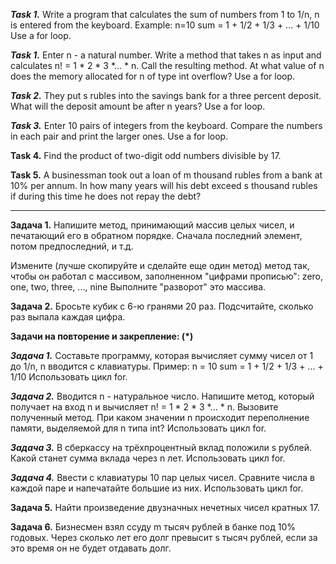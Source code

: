 ***Task 1.***
Write a program that calculates the sum of numbers from 1 to 1/n, n is entered from the keyboard.
Example:
n=10
sum = 1 + 1/2 + 1/3 + ... + 1/10
Use a for loop.

***Task 1.***
Enter n - a natural number. Write a method that takes n as input and calculates
n! = 1 * 2 * 3 *... * n.
Call the resulting method.
At what value of n does the memory allocated for n of type int overflow?
Use a for loop.

***Task 2.***
They put s rubles into the savings bank for a three percent deposit.
What will the deposit amount be after n years? Use a for loop.

***Task 3.***
Enter 10 pairs of integers from the keyboard.
Compare the numbers in each pair and print the larger ones.
Use a for loop.

**Task 4.**
Find the product of two-digit odd numbers divisible by 17.

**Task 5.**
A businessman took out a loan of m thousand rubles from a bank at 10% per annum.
In how many years will his debt exceed s thousand rubles if during this time he does not repay the debt?


_____________________________

**Задача 1.**
Напишите метод, принимающий массив целых чисел, и печатающий его в обратном порядке.
Сначала последний элемент, потом предпоследний, и т.д.

Измените (лучше скопируйте и сделайте еще один метод) метод так, чтобы он работал с массивом, 
заполненном "цифрами прописью":
zero, one, two, three, ..., nine
Выполните "разворот" это массива.

**Задача 2.**
Бросьте кубик с 6-ю гранями 20 раз.
Подсчитайте, сколько раз выпала каждая цифра.


**Задачи на повторение и закрепление: (*)**

***Задача 1.***
Составьте программу, которая вычисляет сумму чисел от 1 до 1/n, n вводится с клавиатуры.
Пример:
n = 10
sum = 1 + 1/2 + 1/3 + ... + 1/10
Использовать цикл for.

***Задача 2.***
Вводится n - натуральное число. Напишите метод, который получает на вход n и вычисляет
n! = 1 * 2 * 3 *... * n.
Вызовите полученный метод.
При каком значении n происходит переполнение памяти, выделяемой для n типа int?
Использовать цикл for.

***Задача 3.***
В сберкассу на трёхпроцентный вклад положили s рублей.
Какой станет сумма вклада через n лет. Использовать цикл for.

***Задача 4.***
Ввести с клавиатуры 10 пар целых чисел.
Сравните числа в каждой паре и напечатайте большие из них.
Использовать цикл for.

**Задача 5.**
Найти произведение двузначных нечетных чисел кратных 17.

**Задача 6.**
Бизнесмен взял ссуду m тысяч рублей в банке под 10% годовых.
Через сколько лет его долг превысит s тысяч рублей, если за это время он не будет отдавать долг.





